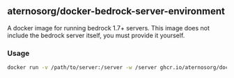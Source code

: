 ## aternosorg/docker-bedrock-server-environment

A docker image for running bedrock 1.7+ servers. This image does not include the bedrock server itself, you must provide it yourself.

### Usage

```bash
docker run -v /path/to/server:/server -w /server ghcr.io/aternosorg/docker-bedrock-server-environment:master ./bedrock_server
```